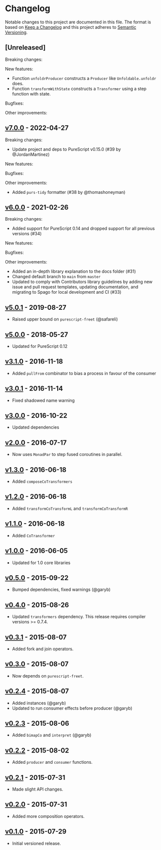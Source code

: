 # Changelog

Notable changes to this project are documented in this file. The format is based on [Keep a Changelog](https://keepachangelog.com/en/1.0.0/) and this project adheres to [Semantic Versioning](https://semver.org/spec/v2.0.0.html).

## [Unreleased]

Breaking changes:

New features:

- Function `unfoldrProducer` constructs a `Producer` like `Unfoldable.unfoldr` does.
- Function `transformWithState` constructs a `Transformer` using a step function with state.

Bugfixes:

Other improvements:

## [v7.0.0](https://github.com/purescript-contrib/purescript-coroutines/releases/tag/v7.0.0) - 2022-04-27

Breaking changes:

- Update project and deps to PureScript v0.15.0 (#39 by @JordanMartinez)

New features:

Bugfixes:

Other improvements:

- Added `purs-tidy` formatter (#38 by @thomashoneyman)

## [v6.0.0](https://github.com/purescript-contrib/purescript-coroutines/releases/tag/v6.0.0) - 2021-02-26

Breaking changes:

- Added support for PureScript 0.14 and dropped support for all previous versions (#34)

New features:

Bugfixes:

Other improvements:

- Added an in-depth library explanation to the docs folder (#31)
- Changed default branch to `main` from `master`
- Updated to comply with Contributors library guidelines by adding new issue and pull request templates, updating documentation, and migrating to Spago for local development and CI (#33)

## [v5.0.1](https://github.com/purescript-contrib/purescript-coroutines/releases/tag/v5.0.1) - 2019-08-27

- Raised upper bound on `purescript-freet` (@safareli)

## [v5.0.0](https://github.com/purescript-contrib/purescript-coroutines/releases/tag/v5.0.0) - 2018-05-27

- Updated for PureScript 0.12

## [v3.1.0](https://github.com/purescript-contrib/purescript-coroutines/releases/tag/v3.1.0) - 2016-11-18

- Added `pullFrom` combinator to bias a process in favour of the consumer

## [v3.0.1](https://github.com/purescript-contrib/purescript-coroutines/releases/tag/v3.0.1) - 2016-11-14

- Fixed shadowed name warning

## [v3.0.0](https://github.com/purescript-contrib/purescript-coroutines/releases/tag/v3.0.0) - 2016-10-22

- Updated dependencies

## [v2.0.0](https://github.com/purescript-contrib/purescript-coroutines/releases/tag/v2.0.0) - 2016-07-17

- Now uses `MonadPar` to step fused coroutines in parallel.

## [v1.3.0](https://github.com/purescript-contrib/purescript-coroutines/releases/tag/v1.3.0) - 2016-06-18

- Added `composeCoTransformers`

## [v1.2.0](https://github.com/purescript-contrib/purescript-coroutines/releases/tag/v1.2.0) - 2016-06-18

- Added `transformCoTransformL` and `transformCoTransformR`

## [v1.1.0](https://github.com/purescript-contrib/purescript-coroutines/releases/tag/v1.1.0) - 2016-06-18

- Added `CoTransformer`

## [v1.0.0](https://github.com/purescript-contrib/purescript-coroutines/releases/tag/v1.0.0) - 2016-06-05

- Updated for 1.0 core libraries

## [v0.5.0](https://github.com/purescript-contrib/purescript-coroutines/releases/tag/v0.5.0) - 2015-09-22

- Bumped dependencies, fixed warnings (@garyb)

## [v0.4.0](https://github.com/purescript-contrib/purescript-coroutines/releases/tag/v0.4.0) - 2015-08-26

- Updated `transformers` dependency. This release requires compiler versions >= 0.7.4.

## [v0.3.1](https://github.com/purescript-contrib/purescript-coroutines/releases/tag/v0.3.1) - 2015-08-07

- Added fork and join operators.

## [v0.3.0](https://github.com/purescript-contrib/purescript-coroutines/releases/tag/v0.3.0) - 2015-08-07

- Now depends on `purescript-freet`.

## [v0.2.4](https://github.com/purescript-contrib/purescript-coroutines/releases/tag/v0.2.4) - 2015-08-07

- Added instances (@garyb)
- Updated to run consumer effects before producer (@garyb)

## [v0.2.3](https://github.com/purescript-contrib/purescript-coroutines/releases/tag/v0.2.3) - 2015-08-06

- Added `bimapCo` and `interpret` (@garyb)

## [v0.2.2](https://github.com/purescript-contrib/purescript-coroutines/releases/tag/v0.2.2) - 2015-08-02

- Added `producer` and `consumer` functions.

## [v0.2.1](https://github.com/purescript-contrib/purescript-coroutines/releases/tag/v0.2.1) - 2015-07-31

- Made slight API changes.

## [v0.2.0](https://github.com/purescript-contrib/purescript-coroutines/releases/tag/v0.2.0) - 2015-07-31

- Added more composition operators.

## [v0.1.0](https://github.com/purescript-contrib/purescript-coroutines/releases/tag/v0.1.0) - 2015-07-29

- Initial versioned release.
